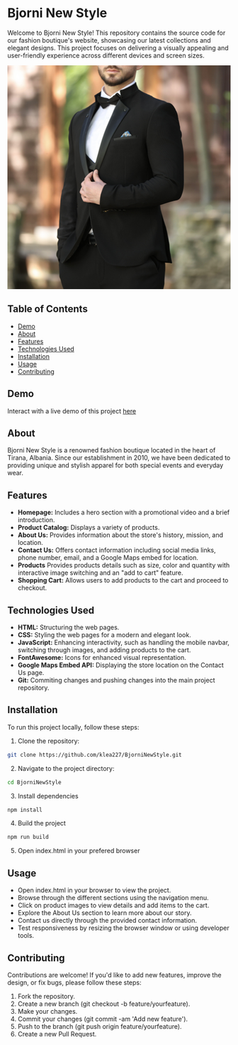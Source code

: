 # Bjorni New Style

Welcome to Bjorni New Style! This repository contains the source code for our fashion boutique's website, showcasing our latest collections and elegant designs. This project focuses on delivering a visually appealing and user-friendly experience across different devices and screen sizes.

![Bjorni New Style](prod1.jpg)

## Table of Contents
- [Demo](#demo)
- [About](#about)
- [Features](#features)
- [Technologies Used](#technologies-used)
- [Installation](#installation)
- [Usage](#usage)
- [Contributing](#contributing)

## Demo
Interact with a live demo of this project [here](https://klea227.github.io/BjorniNewStyle/)

## About
Bjorni New Style is a renowned fashion boutique located in the heart of Tirana, Albania. Since our establishment in 2010, we have been dedicated to providing unique and stylish apparel for both special events and everyday wear.

## Features

- **Homepage:** Includes a hero section with a promotional video and a brief introduction.
- **Product Catalog:** Displays a variety of products.
- **About Us:** Provides information about the store's history, mission, and location.
- **Contact Us:** Offers contact information including social media links, phone number, email, and a Google Maps embed for location.
- **Products** Provides products details such as size, color and quantity with interactive image switching and an "add to cart" feature.
- **Shopping Cart:** Allows users to add products to the cart and proceed to checkout.
  
## Technologies Used
- **HTML:** Structuring the web pages.
- **CSS:** Styling the web pages for a modern and elegant look.
- **JavaScript:** Enhancing interactivity, such as handling the mobile navbar, switching through images, and adding products to the cart.
- **FontAwesome:** Icons for enhanced visual representation.
- **Google Maps Embed API:** Displaying the store location on the Contact Us page.
- **Git:** Commiting changes and pushing changes into the main project repository.
  
## Installation

To run this project locally, follow these steps:

1. Clone the repository:
```bash
git clone https://github.com/klea227/BjorniNewStyle.git
```
2. Navigate to the project directory:
```bash
cd BjorniNewStyle
```
3. Install dependencies
```bash
npm install
```
4. Build the project
```bash
npm run build
```
5. Open index.html in your prefered browser

## Usage
- Open index.html in your browser to view the project.
- Browse through the different sections using the navigation menu.
- Click on product images to view details and add items to the cart.
- Explore the About Us section to learn more about our story.
- Contact us directly through the provided contact information.
- Test responsiveness by resizing the browser window or using developer tools.

## Contributing
Contributions are welcome! If you'd like to add new features, improve the design, or fix bugs, please follow these steps:

1. Fork the repository.
2. Create a new branch (git checkout -b feature/yourfeature).
3. Make your changes.
4. Commit your changes (git commit -am 'Add new feature').
5. Push to the branch (git push origin feature/yourfeature).
6. Create a new Pull Request.

